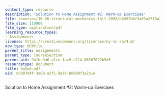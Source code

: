 ```yaml
---
content_type: resource
description: 'Solution to Home Assignment #2: Warm-up Exercises'
file: /courses/16-20-structural-mechanics-fall-2002/db397d4f3a89a2f19a3d68080f3a2b1e_ha2we.pdf
file_size: 110000
file_type: application/pdf
learning_resource_types:
- Assignments
license: https://creativecommons.org/licenses/by-nc-sa/4.0/
ocw_type: OCWFile
parent_title: Assignments
parent_type: CourseSection
parent_uid: 9b1bc9a6-a1ce-1ac9-e214-06367022b5d5
resourcetype: Document
title: ha2we.pdf
uid: db397d4f-3a89-a2f1-9a3d-68080f3a2b1e
---
```

Solution to Home Assignment #2: Warm-up Exercises